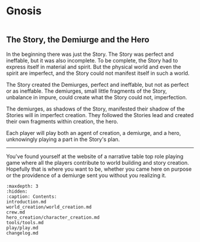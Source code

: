 # Gnosis 

```{image} _static/cover.jpg
```

## The Story, the Demiurge and the Hero

In the beginning there was just the Story. The Story
was perfect and ineffable, but it was also
incomplete. To be complete, the Story had to express
itself in material and spirit. But the physical world
and even the spirit are imperfect, and the Story could 
not manifest itself in such a world.

The Story created the
Demiurges, perfect and ineffable, but not as perfect or as ineffable. 
The demiurges, small little fragments of the Story, unbalance in impure, 
could create what the Story could not, imperfection.

The demiurges, as shadows of the Story, manifested their 
shadow of the Stories will in imperfect creation.
They followed the Stories lead and created their
own fragments within creation, the hero. 

Each player will play both an agent of creation, a
demiurge, and a hero, unknowingly playing a part in the 
Story's plan.

---

You've found yourself at the website of a narrative table top role playing game
where all the players contribute to world building and story creation. 
Hopefully that is where you want to be, whether you came here on purpose or 
the providence of a demiurge sent you without you realizing it. 







```{toctree}
:maxdepth: 3
:hidden: 
:caption: Contents:
introduction.md
world_creation/world_creation.md
crew.md
hero_creation/character_creation.md
tools/tools.md
play/play.md
changelog.md
```

